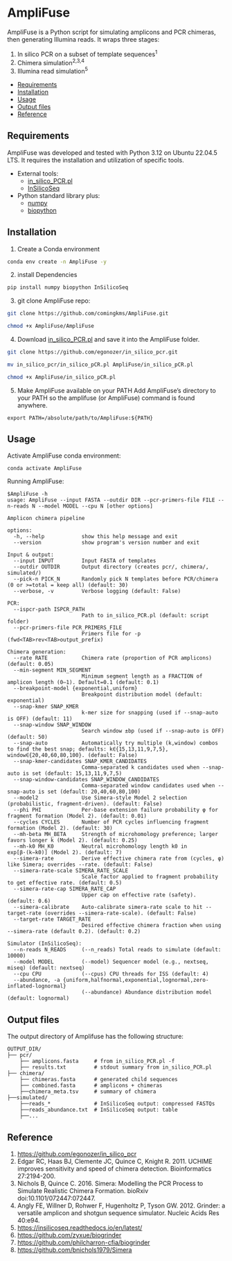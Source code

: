 # AmpliFuse

AmpliFuse is a Python script for simulating amplicons and PCR chimeras, then generating Illumina reads. It wraps three stages:
1.  In silico PCR on a subset of template sequences<sup>1</sup>
2.  Chimera simulation<sup>2,3,4</sup> 
3.  Illumina read simulation<sup>5</sup>

+ [Requirements](#Requirements)
+ [Installation](#installation)
+ [Usage](#usage)
+ [Output files](#output-files)
+ [Reference](#reference)  

## Requirements

AmpliFuse was developed and tested with Python 3.12 on Ubuntu 22.04.5 LTS. It requires the installation and utilization of specific tools.
+ External tools:
   + [in_silico_PCR.pl](https://github.com/egonozer/in_silico_pcr)
   + [InSilicoSeq](https://github.com/HadrienG/InSilicoSeq)
+ Python standard library plus:
   +  [numpy](https://numpy.org/)
   +  [biopython](https://biopython.org/)
    
## Installation

1. Create a Conda environment
```bash
conda env create -n AmpliFuse -y
```
2. install Dependencies
```bash
pip install numpy biopython InSilicoSeq  
```
3. git clone AmpliFuse repo:
```bash
git clone https://github.com/comingkms/AmpliFuse.git

chmod +x AmpliFuse/AmpliFuse
```
4. Download [in_silico_PCR.pl](https://github.com/egonozer/in_silico_pcr) and save it into the AmpliFuse folder. 
```bash
git clone https://github.com/egonozer/in_silico_pcr.git

mv in_silico_pcr/in_silico_pCR.pl AmpliFuse/in_silico_pCR.pl

chmod +x AmpliFuse/in_silico_pCR.pl
```
5. Make AmpliFuse available on your PATH
   Add AmpliFuse’s directory to your PATH so the amplifuse (or AmpliFuse) command is found anywhere.
```
export PATH=/absolute/path/to/AmpliFuse:${PATH}
```

## Usage

Activate AmpliFuse conda environment:
```
conda activate AmpliFuse
```
Running AmpliFuse:
```
$AmpliFuse -h
usage: AmpliFuse --input FASTA --outdir DIR --pcr-primers-file FILE --n-reads N --model MODEL --cpu N [other options]

Amplicon chimera pipeline

options:
  -h, --help            show this help message and exit
  --version             show program's version number and exit

Input & output:
  --input INPUT         Input FASTA of templates
  --outdir OUTDIR       Output directory (creates pcr/, chimera/, simulated/)
  --pick-n PICK_N       Randomly pick N templates before PCR/chimera (0 or >=total = keep all) (default: 30)
  --verbose, -v         Verbose logging (default: False)

PCR:
  --ispcr-path ISPCR_PATH
                        Path to in_silico_PCR.pl (default: script folder)
  --pcr-primers-file PCR_PRIMERS_FILE
                        Primers file for -p (fwd<TAB>rev<TAB>output_prefix)

Chimera generation:
  --rate RATE           Chimera rate (proportion of PCR amplicons) (default: 0.05)
  --min-segment MIN_SEGMENT
                        Minimum segment length as a FRACTION of amplicon length (0–1). Default=0.1 (default: 0.1)
  --breakpoint-model {exponential,uniform}
                        Breakpoint distribution model (default: exponential)
  --snap-kmer SNAP_KMER
                        k-mer size for snapping (used if --snap-auto is OFF) (default: 11)
  --snap-window SNAP_WINDOW
                        Search window ±bp (used if --snap-auto is OFF) (default: 50)
  --snap-auto           Automatically try multiple (k,window) combos to find the best snap; defaults: k∈{15,13,11,9,7,5}, window∈{20,40,60,80,100}. (default: False)
  --snap-kmer-candidates SNAP_KMER_CANDIDATES
                        Comma-separated k candidates used when --snap-auto is set (default: 15,13,11,9,7,5)
  --snap-window-candidates SNAP_WINDOW_CANDIDATES
                        Comma-separated window candidates used when --snap-auto is set (default: 20,40,60,80,100)
  --model2              Use Simera-style Model 2 selection (probabilistic, fragment-driven). (default: False)
  --phi PHI             Per-base extension failure probability φ for fragment formation (Model 2). (default: 0.01)
  --cycles CYCLES       Number of PCR cycles influencing fragment formation (Model 2). (default: 30)
  --mh-beta MH_BETA     Strength of microhomology preference; larger favors longer k (Model 2). (default: 0.25)
  --mh-k0 MH_K0         Neutral microhomology length k0 in exp[β·(k−k0)] (Model 2). (default: 7)
  --simera-rate         Derive effective chimera rate from (cycles, φ) like Simera; overrides --rate. (default: False)
  --simera-rate-scale SIMERA_RATE_SCALE
                        Scale factor applied to fragment probability to get effective rate. (default: 0.5)
  --simera-rate-cap SIMERA_RATE_CAP
                        Upper cap on effective rate (safety). (default: 0.6)
  --simera-calibrate    Auto-calibrate simera-rate scale to hit --target-rate (overrides --simera-rate-scale). (default: False)
  --target-rate TARGET_RATE
                        Desired effective chimera fraction when using --simera-rate (default 0.2). (default: 0.2)

Simulator (InSilicoSeq):
  --n-reads N_READS     (--n_reads) Total reads to simulate (default: 10000)
  --model MODEL         (--model) Sequencer model (e.g., nextseq, miseq) (default: nextseq)
  --cpu CPU             (--cpus) CPU threads for ISS (default: 4)
  --abundance, -a {uniform,halfnormal,exponential,lognormal,zero-inflated-lognormal}
                        (--abundance) Abundance distribution model (default: lognormal)
```

## Output files

The output directory of Amplifuse has the following structure:
```
OUTPUT_DIR/
├── pcr/
    ├── amplicons.fasta     # from in_silico_PCR.pl -f
    ├── results.txt         # stdout summary from in_silico_PCR.pl
├── chimera/
    ├── chimeras.fasta      # generated child sequences
    ├── combined.fasta      # amplicons + chimeras
    ├──chimera_meta.tsv     # summary of chimera
├──simulated/
    ├──reads_*              # InSilicoSeq output: compressed FASTQs
    ├──reads_abundance.txt  # InSilicoSeq output: table
    ├──...
```

## Reference

1. https://github.com/egonozer/in_silico_pcr
2. Edgar RC, Haas BJ, Clemente JC, Quince C, Knight R. 2011. UCHIME improves sensitivity and speed of chimera detection. Bioinformatics 27:2194-200.
3. Nichols B, Quince C. 2016. Simera: Modelling the PCR Process to Simulate Realistic Chimera Formation. bioRxiv doi:10.1101/072447:072447.
4. Angly FE, Willner D, Rohwer F, Hugenholtz P, Tyson GW. 2012. Grinder: a versatile amplicon and shotgun sequence simulator. Nucleic Acids Res 40:e94.
5. https://insilicoseq.readthedocs.io/en/latest/
6. https://github.com/zyxue/biogrinder
7. https://github.com/philcharron-cfia/biogrinder
8. https://github.com/bnichols1979/Simera


